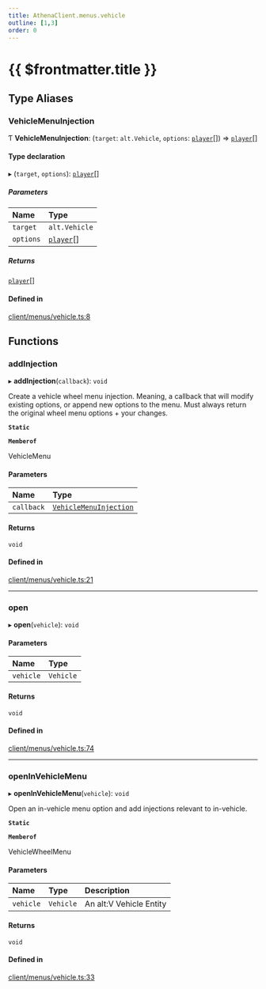 ```yaml
---
title: AthenaClient.menus.vehicle
outline: [1,3]
order: 0
---
```


# {{ $frontmatter.title }}


## Type Aliases

### VehicleMenuInjection

Ƭ **VehicleMenuInjection**: (`target`: `alt.Vehicle`, `options`: [`player`](server_config.md#player)[]) => [`player`](server_config.md#player)[]

#### Type declaration

▸ (`target`, `options`): [`player`](server_config.md#player)[]

##### Parameters

| Name | Type |
| :------ | :------ |
| `target` | `alt.Vehicle` |
| `options` | [`player`](server_config.md#player)[] |

##### Returns

[`player`](server_config.md#player)[]

#### Defined in

[client/menus/vehicle.ts:8](https://github.com/Stuyk/altv-athena/blob/627294b/src/core/client/menus/vehicle.ts#L8)

## Functions

### addInjection

▸ **addInjection**(`callback`): `void`

Create a vehicle wheel menu injection.
Meaning, a callback that will modify existing options, or append new options to the menu.
Must always return the original wheel menu options + your changes.

**`Static`**

**`Memberof`**

VehicleMenu

#### Parameters

| Name | Type |
| :------ | :------ |
| `callback` | [`VehicleMenuInjection`](client_menus_vehicle.md#VehicleMenuInjection) |

#### Returns

`void`

#### Defined in

[client/menus/vehicle.ts:21](https://github.com/Stuyk/altv-athena/blob/627294b/src/core/client/menus/vehicle.ts#L21)

___

### open

▸ **open**(`vehicle`): `void`

#### Parameters

| Name | Type |
| :------ | :------ |
| `vehicle` | `Vehicle` |

#### Returns

`void`

#### Defined in

[client/menus/vehicle.ts:74](https://github.com/Stuyk/altv-athena/blob/627294b/src/core/client/menus/vehicle.ts#L74)

___

### openInVehicleMenu

▸ **openInVehicleMenu**(`vehicle`): `void`

Open an in-vehicle menu option and add injections relevant to in-vehicle.

**`Static`**

**`Memberof`**

VehicleWheelMenu

#### Parameters

| Name | Type | Description |
| :------ | :------ | :------ |
| `vehicle` | `Vehicle` | An alt:V Vehicle Entity |

#### Returns

`void`

#### Defined in

[client/menus/vehicle.ts:33](https://github.com/Stuyk/altv-athena/blob/627294b/src/core/client/menus/vehicle.ts#L33)
